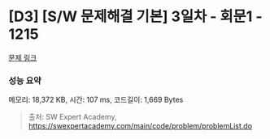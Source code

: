 # [D3] [S/W 문제해결 기본] 3일차 - 회문1 - 1215 

[문제 링크](https://swexpertacademy.com/main/code/problem/problemDetail.do?contestProbId=AV14QpAaAAwCFAYi) 

### 성능 요약

메모리: 18,372 KB, 시간: 107 ms, 코드길이: 1,669 Bytes



> 출처: SW Expert Academy, https://swexpertacademy.com/main/code/problem/problemList.do